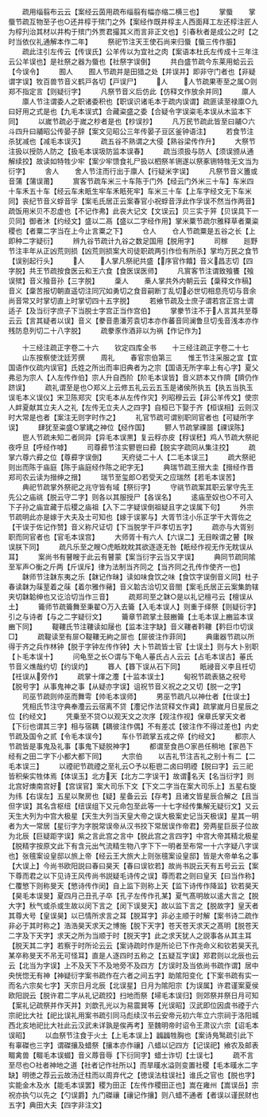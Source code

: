<!-- { "loadSidebar": true } -->
　　疏用缁翦布云云【案经云茵用疏布缁翦有幅亦缩二横三也】
　　掌蜃
　　掌蜃节疏互物至子也○还井椁于殡门之外【案经作既井椁主人西面拜工左还椁注匠人为椁刋治其材以井构于殡门外贾君撮其义而言非正文也】引春秋者是成公之时【之时当依仪礼通解本作二年】
　　祭祀节注天王使石尚来归蜃【蜃三传作脤】
　　疏此注引左传云【传误氏】公羊传以为宜社之肉【案语本杜氏左传成十三年注云公羊误也】是社祭之器为蜃也【社祭字误倒】
　　共白盛节疏今东莱用蛤云云【今误令】
　　囿人
　　囿人节疏并是田猎之处【并误并】即非守门者也【非疑谓字误】牧百兽节音义鹤戸各切【戸误尸】
　　人
　　人节疏果枣至之属○则郑不指定言【则疑衍字】
　　凡祭节音义后仿此【仿释文作放余并同】
　　廪人
　　廪人节注谓委人之职诸委积也【职误识诸毛本于疏内误谓】疏匪读至禄廪○九曰好用之式是也【九毛本误式】合藏粢盛之委【合疑令字误粢毛本误从木监本下同】
　　以嵗节疏必于嵗之杪者是也【杪误抄】
　　凡万民节疏此皆至曰鬴○六斗四升曰鬴昭公传晏子辞【案文见昭公三年传晏子豆区釜钟语注】
　　若食节注杀犹减也【减毛本误灭】
　　疏五谷不熟谓之大侵【熟谷梁传作升】
　　大祭节注扱以授防人防之【扱毛本误圾防监本误春】
　　疏当须扱与防人【须误颁从通解续挍】故读如特牲少牢【案少牢馈食礼尸扱以柶祭羊铏遂以祭豖铏特牲无文当为衍字】
　　舎人
　　舍人节注而行出于廪人【行疑米字误】
　　凡祭节音义簠或音蒲【蒲误莆】
　　賔客节疏车米三十车陈于门外【经云门外米三十车】车米四十车禾五十车【经云车未眂生牢车禾眂死牢】车米三十车【上车字经文无下车米同】丧纪节音义蜉音孚【案毛氏居正云案春官小祝蜉音浮此作孚误不然当作两音】疏饭用米贝不忍虚也【不记作弗】此丧大记文【文误云】贝三实于笄【贝误具下一贝同】御者沐【约经文】盛以二鬲【盛以二字经作用】掌米粟节疏尔雅释草者粟粢稷也【者粟二字当在上今止言粟之下】
　　仓人
　　仓人节疏粟是五谷之长【上即种二字疑衍】
　　辨九谷节疏计九谷之数足国用【脱用字】
　　司稼
　　廵野节注丰年从正凶荒则损【凶荒则损案大司徒职疏两引作俭有所杀】掌均万民之食节【误别起行头】
　　人
　　人掌凡祭祀共盛【序官作饎】音义昌志切【四字脱】共王节疏按食医云和王六食【食医误医师】
　　凡賔客节注谓致飱饔【飱误殡】音义飱音孙【三字脱】
　　稾人
　　槀人掌共外内朝云云【稾释文作稿】音义【稾苦报切朝直遥切注同冗如勇切之食音嗣断丁乱切必世切相息亮切与音余尚音常又时掌切直上时掌切四十五字脱】
　　若飨节疏及士庶子谓若宫正宫士谓适子【及当衍字庶子下当脱士字宫正当作宫伯】
　　掌豢节注不于人言其共至尊云云【言其疑者以误】音义【豢音患潘芳袁切本亦作蕃音同澜鲁旦切戋音浅本亦作残防息列切二十八字脱】
　　疏豢豕作酒非以为祸【作记作为】






　　十三经注疏正字卷二十六
　　钦定四库全书
　　十三经注疏正字卷二十七
　　山东按察使沈廷芳撰
　　周礼
　　春官宗伯第三
　　惟王节注采服之宜【宜国语作仪疏内误官】氏姓之所出而率旧典者为之宗【国语无所字率上有心字】夏父弗忌为宗人【人左传作伯】宗人升自西阶【阶毛本误皆】音义跻本又作隮【隮仍作跻误】
　　疏礼谓至是也○郑义上云修五礼云云五玉是诸侯所执五【执五当执玉误毛本义误仪】宋卫陈郑灾【灾毛本从左传作灾】列昭穆云云【非公羊传文】使宗人衅夏献其立夫人之礼【左传无立夫人之四字】自桓已下娶于齐【桓误相】云则汉时大常是也者【案注无则字时作之】
　　礼官节疏可谓别职同官者也【可疑所字误】
　　肆犹至粢盛○掌建之神位【经作国】
　　鬰人节疏掌祼噐【祼误陈】
　　鬯人节疏未知二者同异【异毛本误黒】复云稃亦皮【稃误秠】鸡人节疏大祭祀夜呼旦【呼经作嘑】
　　司尊彛节注实鬰鬯曰彛【脱实字疏同从集注挍】
　　疏掌六尊六彛之位【尊彛字误倒】
　　天府徒二十人【二毛本误三】
　　疏大祭祀则出而陈于庙庭【陈于庙庭经作陈之祀字无】
　　典瑞节疏王搢大圭【搢经作晋郑司农云读为搢绅之搢】
　　瑞节至玺郎○若受天之应瑞然【若毛本误苦】
　　典祀节疏掌外祭祀之兆守皆有域【祭衍字】
　　守祧节疏案其职云掌守先王先公之庙祧【脱云守二字】则各以其服授尸【各误名】
　　逺庙至奴也○不可入下子孙之庙宜藏于后稷之庙祖【入下二字疑误倒祖疑且字之误属下句】
　　外宗节疏明此亦是嫁于大夫及士可知也【嫁于误冢与】大胥节注小乐正学干大胥佐之【干误于佐记作赞】音义称尺证切【下当脱学干戸孝切五字】
　　疏亦与大胥别职而同官者也【官毛本误宫】
　　大师胥十有六人【六误二】无目眹谓之瞽【眹误朕下同】
　　疏凡乐至之瞍○虎眡眈眈其欲逐逐无咎【眂经作视无作无眈误从耳】
　　案尚书有瞽瞍于此云有瞽蒙【案当衍字云当又字误】
　　典同节疏同隂至军声○衡之斤两【斤误斥】律为法制当齐同之【当齐同之孔传作使齐一也】
　　韎师节注韎东夷之乐【韎记作昧】读如味食饮之味【食饮字误倒音义同】杜子春读韎为菋荎着之菋【着尔雅作藸】音义韐古洽切又音閤【案毛氏居正云案集韵辖夹切韎韐绅也又讫洽切当作三音】
　　疏郑司至之韎○是以礼记檀弓云【檀误从土】
　　籥师节疏籥舞至秉翟○万入去籥【入毛本误人】则重于绎祭【则疑衍字】引之与诗者【与之二字疑衍文】
　　籥章节疏掌土鼓豳籥【土毛本误上豳监本误豳下同】
　　鞮鞻氏节注鞻读如屦也【监本注字缺】音义鞻者靲鞻【靲巨巾切误□】
　　疏鞮读至有屝○鞮鞻无絇之屝也【屝彼注作菲同】
　　典庸器节疏以所得于齐之兵作林钟【脱于字钟左传作钟】大卜节疏皆士官【士误土】则与大卜别职【卜毛本误十】
　　问龟至之长○谓与下龟人菙氏占人云云【占毛本误古】菙氏节音义燋哉约切【约误灼】
　　簭人【簭下误从石下同】
　　眂祲音义李且祍切【祍误从旁作】
　　疏掌十煇之灋【十监本误士】
　　甸祝节疏表貉之祝号【脱号字】从事鬼神之事【从疑亦字误】诅祝节音义祝之之又切【脱一之字】
　　司巫节疏则帅巫而舞雩【帅毛本误师】
　　男巫节疏凡以神仕者【仕误士】
　　凭相氏节注守典奉灋云云宿离不贷【灋记作法贷释文作貣】疏掌嵗月日星辰之位【约经文】
　　凭乗至不贷○以观天文之次序【观注作视】保章氏掌天文者【下衍也谓其三字】相与宿耦【耦彼注作偶】不有差忒【彼注作不得过差也】内史节疏及国令之贰【令毛本误今】
　　车仆节疏掌五戎之倅【约经文】
　　都宗人节疏皆是事鬼及礼事【事鬼下疑脱神字】
　　都谓至食邑○家邑任稍地【家邑下经有之田二字下小都大都下同】
　　大宗伯
　　以吉礼节注吉礼之别十有二【二毛本误三】
　　以禋祀节疏禋之至礼云○予以秬鬯二卤曰明禋【脱曰字】云三祀皆积柴实牲体焉【体误玉】北方天【北方二字误干】故谓名天【名当衍字】则北宫好燠南宫好【宫误官】案大司乐下文【下文二字当在案大司乐上】五星右旋为纬【右误左】五星以聚房也【疑】星备云云【存考】且诸文皆星辰合解之【且当但字误】其名含枢纽【纽误组下又元命包至此等一十七字经传集解无疑衍文】又云天生大列为中宫大极星【天生大列当天皇大帝之误大极案史记当天极误】星其一明者为大一常居【星衍字为字脱常误帝从汉书挍下常居误作帝君】旁两星巨辰子位故为北辰【巨疑距字误】紫之言此宫之言中【脱此宫之言四字】中宫大帝其精北极星【脱精字按原文此下有含元出气流精生物八字下下一明者至布常一十六字疑八字误也】张氊案设皇邸以旅上帝【经云王大旅大上则张氊案设皇邸】皆是大帝单名之事【大误上】今尚书欧阳説曰春曰昊天【春曰误钦若】故尚书説云天有五号云云【案下尊而君之以下见诗王风传尚书説疑毛诗传之误】尊而君之则曰皇天【曰当作称】仁覆慜下则称旻天【慜诗传作闵】自上监下则称上天【监下诗传作降监】钦若昊天【昊毛本误旻】夏四月己丑孔子卒【孔子左传作孔某】夏气髙明故以逺大言之【脱大字】秋气或杀或生故以闵下言之【闵下误旻天】故以监下言之【脱故字】皇天者其尊大号【皇误昊】以已情所求言之耳【脱耳字】非必主顺于时解【案书诗二疏作非必于其时称之】浩浩昊天求天之博施【脱下天字】苍天苍天求天之髙明【脱苍天二字及下天字】求天之所为当顺于时【脱天字】此之求天犹人之説事各从其主耳【脱天其二字】若察于时所论云云【案诗疏时作是所论已下作尧命义和钦若昊天孔某卒称旻天不吊无可怪耳】直是人逐四时五称之【五疑互字误】郑君则以北辰也云云【北当为字误】上不及天下不及地旁不及四方【方误时及当依尚书疏作谓】居中央恍惚无有神【神疑衍字案书疏作在六者之间五字】助隂阳变化【下案书疏有实一而名六宗矣七字】天宗日月北辰【北误星】日月为隂阳宗【为误属】许君谨案夏侯欧阳説云【脱许君二字从礼记疏挍】扫地而祭【埽毛本误归】则郊祭并祭日月可知【案礼记疏祭并作天并】刘歆孔光以为易震巽等【光误昭】汉武即位因虞书禋于六宗祀比大社【祀比误礼用案书疏引同马彪续汉书云安帝元初六年立六宗祠于洛阳城西北亥地祀比大社此云汉武未详孰是俟再考】至魏明帝时诏令王肃议六宗【诏毛本误昭】
　　以血祭节注食于火土【上毛本误上】疈疈牲胸也【案诗鳬鹥疏引此下有辜磔也三字】谓磔攘及蜡祭【攘本亦作禳】八蜡以记四方【记误祀】飨农及邮表畷禽兽【畷毛本误蝃】音义蓐音辱【下衍同字】蜡士诈切【士误七】
　　疏不言至尽也○社者神地之道【社者记作社所以】而旱暵水溢则变置社稷【毛本暵水二字缺】明徳之荐云云故汤迁柱而以周弃代之【徳误法柱误社】谁氏之官也【脱也字】实能金木及水【能毛本误罢】稷为田正【左传作稷田正也】嵩在雍州【嵩误岳】宗祝亦执勺以先之【勺误爵】九门磔禳【禳记作攘】则八蜡不通者【者误以谨民财也五字】典田大夫【四字非注文】
